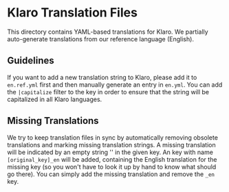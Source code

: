 # Klaro Translation Files

This directory contains YAML-based translations for Klaro. We partially auto-generate translations
from our reference language (English).

## Guidelines

If you want to add a new translation string to Klaro, please add it to `en.ref.yml` first and then
manually generate an entry in `en.yml`. You can add the `|capitalize` filter to the key in order to
ensure that the string will be capitalized in all Klaro languages.

## Missing Translations

We try to keep translation files in sync by automatically removing obsolete translations and
marking missing translation strings. A missing translation will be indicated by an empty string ''
in the given key. An key with name `[original_key]_en` will be added, containing the English
translation for the missing key (so you won't have to look it up by hand to know what should go there).
You can simply add the missing translation and remove the `_en` key.
